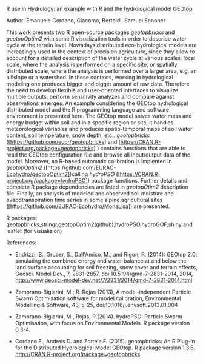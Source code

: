 R use in Hydrology: an example with R and the hydrological model GEOtop

Author: Emanuele Cordano, Giacomo, Bertoldi, Samuel Senoner

This work presents two R open-source packages *geotopbricks* and *geotopOptim2* with some R visualization tools in order to describe water cycle at the terrein level. Nowadays distributed eco-hydrological models are increasingly used in the context of precision agriculture, since they allow to account for a detailed description of the water cycle at various scales: local scale, where the analysis is performed on a specific site, or spatially distributed scale, where the analysis is performed over a larger area, e.g. an
hillslope or a watershed. In these contexts, working in hydrological modeling one produces bigger and bigger amount of raw data. Therefore the need to develop flexible and user-oriented interfaces to visualize multiple outputs, perform sensitivity analyzes and compare
against observations emerges. An example
considering the GEOtop hydrological distributed model and the R programming language
and software environment is presented here. The GEOtop model solves water mass and
energy budget within soil and in a specific region or site, it handles meteorological
variables and produces spatio-temporal maps of soil water content, soil temperature, snow
depth, etc..  *geotopbricks* ([https://github.com/ecor/geotopbricks] and [https://CRAN.R-project.org/package=geotopbricks] ) contains functions that are able to read the GEOtop configuration file and browse all input/output data of the model. Moreover, an R-based automatic calibration is implented in  *geotopOptim2* ([https://github.com/EURAC-Ecohydro/geotopOptim2])calling *hydroPSO* ([https://CRAN.R-project.org/package=hydroPSO]) package functions.  Further details and complete R package dependencies are listed in *geotopOtim2* description file.  Finally, an analysis of modeled  and observed soil moisture and
evapotranspiration time series in some alpine agricultural sites ([https://github.com/EURAC-Ecohydro/MonaLisa]) are 
presented.

R packages: geotopbricks,stringr,geotopOptim2(github),hydroPSO,hydroGOF,shiny and leaflet (for visualizion)

References:

- Endrizzi, S., Gruber, S., Dall'Amico, M., and Rigon, R. (2014): GEOtop 2.0: simulating the combined energy and water balance at and below the land surface accounting for soil freezing, snow cover and terrain effects, Geosci. Model Dev., 7, 2831-2857, doi:10.5194/gmd-7-2831-2014, 2014, http://www.geosci-model-dev.net/7/2831/2014/gmd-7-2831-2014.html

- Zambrano-Bigiarini, M.; R. Rojas (2013), A model-independent Particle Swarm Optimisation software for model
 calibration, Environmental Modelling & Software, 43, 5-25, doi:10.1016/j.envsoft.2013.01.004

-  Zambrano-Bigiarini, M., Rojas, R.(2014). hydroPSO: Particle Swarm Optimisation, with focus on Environmental Models. R
  package version 0.3-4.

- Cordano E.,  Andreis D. and Zottele F. (2015). geotopbricks: An R Plug-in for the Distributed
  Hydrological Model GEOtop. R package version 1.3.6. http://CRAN.R-project.org/package=geotopbricks





